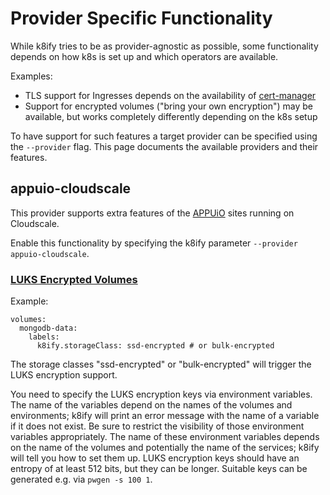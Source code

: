 # Provider Specific Functionality

While k8ify tries to be as provider-agnostic as possible, some functionality depends on how k8s is set up and which operators are available.

Examples:

* TLS support for Ingresses depends on the availability of [cert-manager](https://cert-manager.io/)
* Support for encrypted volumes ("bring your own encryption") may be available, but works completely differently depending on the k8s setup

To have support for such features a target provider can be specified using the `--provider` flag. This page documents the available providers and their features.

## appuio-cloudscale

This provider supports extra features of the [APPUiO](https://www.appuio.ch/) sites running on Cloudscale.

Enable this functionality by specifying the k8ify parameter `--provider appuio-cloudscale`.

### [LUKS Encrypted Volumes](https://hub.syn.tools/csi-cloudscale/index.html)

Example:
```
volumes:
  mongodb-data:
    labels:
      k8ify.storageClass: ssd-encrypted # or bulk-encrypted
```

The storage classes "ssd-encrypted" or "bulk-encrypted" will trigger the LUKS encryption support.

You need to specify the LUKS encryption keys via environment variables. The name of the variables depend on the names of the volumes and environments; k8ify will print an error message with the name of a variable if it does not exist. Be sure to restrict the visibility of those environment variables appropriately. The name of these environment variables depends on the name of the volumes and potentially the name of the services; k8ify will tell you how to set them up. LUKS encryption keys should have an entropy of at least 512 bits, but they can be longer. Suitable keys can be generated e.g. via `pwgen -s 100 1`.
